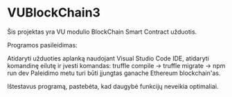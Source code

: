 # VUBlockChain3

Šis projektas yra VU modulio BlockChain Smart Contract užduotis.

Programos pasileidimas:

Atidaryti užduoties aplanką naudojant Visual Studio Code IDE, atidaryti komandinę eilutę ir įvesti komandas: truffle compile -> truffle migrate -> npm run dev
Paleidimo metu turi būti įjungtas ganache Ethereum blockchain'as.

Ištestavus programą, pastebėta, kad daugybė funkcijų neveikia optimaliai.

